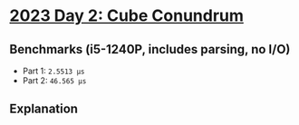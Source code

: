 # [2023 Day 2: Cube Conundrum](https://adventofcode.com/2023/day/2)

## Benchmarks (i5-1240P, includes parsing, no I/O)

- Part 1: `2.5513 µs`
- Part 2: `46.565 µs`

## Explanation
